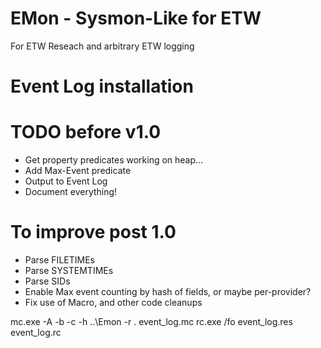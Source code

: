 # EMon - Sysmon-Like for ETW

For ETW Reseach and arbitrary ETW logging

# Event Log installation

# TODO before v1.0
 * Get property predicates working on heap...
 * Add Max-Event predicate
 * Output to Event Log
 * Document everything!

# To improve post 1.0
 * Parse FILETIMEs
 * Parse SYSTEMTIMEs
 * Parse SIDs
 * Enable Max event counting by hash of fields, or maybe per-provider?
 * Fix use of Macro, and other code cleanups


mc.exe -A -b -c -h ..\Emon -r . event_log.mc
rc.exe /fo event_log.res event_log.rc